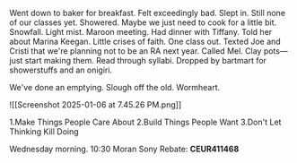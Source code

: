 Went down to baker for breakfast. Felt exceedingly bad. Slept in. Still none of our classes yet. Showered.  Maybe we just need to cook for a little bit. Snowfall. Light mist. Maroon meeting. Had dinner with Tiffany. Told her about Marina Keegan. Little crises of faith. One class out. Texted Joe and Cristi that we're planning not to be an RA next year. Called Mel. Clay pots—just start making them. Read through syllabi. Dropped by bartmart for showerstuffs and an onigiri.

We've done an emptying. Slough off the old. Wormheart.

![[Screenshot 2025-01-06 at 7.45.26 PM.png]]

1.Make Things People Care About
2.Build Things People Want
3.Don't Let Thinking Kill Doing

Wednesday morning. 10:30 Moran
Sony Rebate: **CEUR411468**

